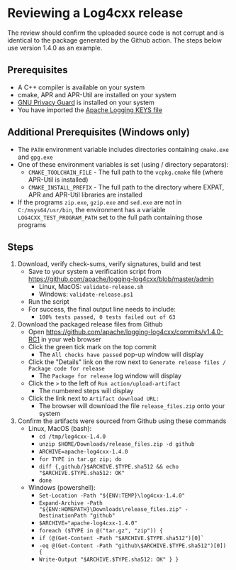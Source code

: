 Reviewing a Log4cxx release
===================

The review should confirm the uploaded source code is not corrupt and
is identical to the package generated by the Github action.
The steps below use version 1.4.0 as an example.

Prerequisites
----------

* A C++ compiler is available on your system
* cmake, APR and APR-Util are installed on your system
* [GNU Privacy Guard](https://www.gnupg.org/) is installed on your system
* You have imported the [Apache Logging KEYS file](https://dist.apache.org/repos/dist/release/logging/KEYS)

Additional Prerequisites (Windows only)
----------

* The `PATH` environment variable includes directories containing `cmake.exe` and `gpg.exe`
* One of these environment variables is set (using / directory separators):
  - `CMAKE_TOOLCHAIN_FILE` - The full path to the `vcpkg.cmake` file (where APR-Util is installed)
  - `CMAKE_INSTALL_PREFIX` - The full path to the directory where EXPAT, APR and APR-Util libraries are installed
* If the programs `zip.exe`, `gzip.exe` and `sed.exe` are not in `C:/msys64/usr/bin`, the environment has a variable `LOG4CXX_TEST_PROGRAM_PATH` set to the full path containing those programs

Steps
-----

1. Download, verify check-sums, verify signatures, build and test
    - Save to your system a verification script from https://github.com/apache/logging-log4cxx/blob/master/admin
      - Linux, MacOS: `validate-release.sh`
      - Windows: `validate-release.ps1`
    - Run the script
    - For success, the final output line needs to include:
        - `100% tests passed, 0 tests failed out of 63`
1. Download the packaged release files from Github
    - Open https://github.com/apache/logging-log4cxx/commits/v1.4.0-RC1 in your web browser
    - Click the green tick mark on the top commit
        - The `All checks have passed` pop-up window will display
    - Click the "Details" link on the row next to `Generate release files / Package code for release`
        - The `Package for release` log window will display
    - Click the `>` to the left of `Run action/upload-artifact`
        - The numbered steps will display
    - Click the link next to `Artifact download URL:`
        - The browser will download the file `release_files.zip` onto your system
1. Confirm the artifacts were sourced from Github using these commands
    - Linux, MacOS (bash):
      - `cd /tmp/log4cxx-1.4.0`
      - `unzip $HOME/Downloads/release_files.zip -d github`
      - `ARCHIVE=apache-log4cxx-1.4.0`
      - `for TYPE in tar.gz zip; do`
      - `diff {,github/}$ARCHIVE.$TYPE.sha512 && echo "$ARCHIVE.$TYPE.sha512: OK"`
      - `done`
    - Windows (powershell):
      - `Set-Location -Path "${ENV:TEMP}\log4cxx-1.4.0"`
      - `Expand-Archive -Path "${ENV:HOMEPATH}\Downloads\release_files.zip" -DestinationPath "github"`
      - `$ARCHIVE="apache-log4cxx-1.4.0"`
      - `foreach ($TYPE in @("tar.gz", "zip")) {`
      - `` if (@(Get-Content -Path "$ARCHIVE.$TYPE.sha512")[0]` ``
      - `-eq @(Get-Content -Path "github\$ARCHIVE.$TYPE.sha512")[0]) {`
      - `Write-Output "$ARCHIVE.$TYPE.sha512: OK" } }`

